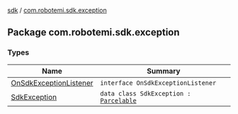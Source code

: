 [sdk](../index.md) / [com.robotemi.sdk.exception](./index.md)

## Package com.robotemi.sdk.exception

### Types

| Name | Summary |
|---|---|
| [OnSdkExceptionListener](-on-sdk-exception-listener/index.md) | `interface OnSdkExceptionListener` |
| [SdkException](-sdk-exception/index.md) | `data class SdkException : `[`Parcelable`](https://developer.android.com/reference/android/os/Parcelable.html) |
